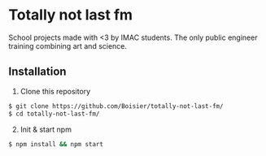 # Totally not last fm

School projects made with <3 by IMAC students. The only public engineer training combining art and science.

## Installation

1. Clone this repository
```bash
$ git clone https://github.com/Boisier/totally-not-last-fm/
$ cd totally-not-last-fm/
```

2. Init & start npm
```bash
$ npm install && npm start
```


